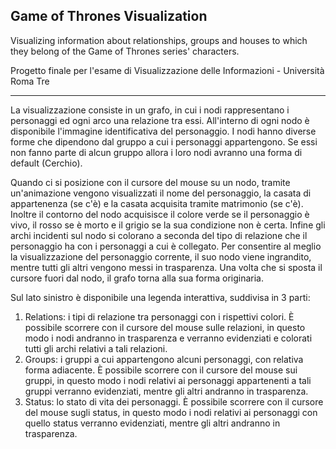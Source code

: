 ## Game of Thrones Visualization ##

Visualizing information about relationships, groups and houses to which they belong of the Game of Thrones series' characters.

Progetto finale per l'esame di Visualizzazione delle Informazioni - Università Roma Tre

--------------------------------------------------------------------------------------------------------------------------------

La visualizzazione consiste in un grafo, in cui i nodi rappresentano i personaggi ed ogni arco una relazione tra essi.
All'interno di ogni nodo è disponibile l'immagine identificativa del personaggio.
I nodi hanno diverse forme che dipendono dal gruppo a cui i personaggi appartengono. Se essi non fanno parte di alcun gruppo allora i loro nodi avranno una forma di default (Cerchio).

Quando ci si posizione con il cursore del mouse su un nodo, tramite un'animazione vengono visualizzati il nome del personaggio, la casata di appartenenza (se c'è) e la casata acquisita tramite matrimonio (se c'è).
Inoltre il contorno del nodo acquisisce il colore verde se il personaggio è vivo, il rosso se è morto e il grigio se la sua condizione non è certa.
Infine gli archi incidenti sul nodo si colorano a seconda del tipo di relazione che il personaggio ha con i personaggi a cui è collegato.
Per consentire al meglio la visualizzazione del personaggio corrente, il suo nodo viene ingrandito, mentre tutti gli altri vengono messi in trasparenza.
Una volta che si sposta il cursore fuori dal nodo, il grafo torna alla sua forma originaria.

Sul lato sinistro è disponibile una legenda interattiva, suddivisa in 3 parti:
1) Relations: i tipi di relazione tra personaggi con i rispettivi colori. 
              È possibile scorrere con il cursore del mouse sulle relazioni, in questo modo i nodi andranno in trasparenza e verranno evidenziati e colorati tutti gli archi relativi a tali relazioni.
2) Groups: i gruppi a cui appartengono alcuni personaggi, con relativa forma adiacente.
	   È possibile scorrere con il cursore del mouse sui gruppi, in questo modo i nodi relativi ai personaggi appartenenti a tali gruppi verranno evidenziati, mentre gli altri andranno in trasparenza.
3) Status: lo stato di vita dei personaggi.
	   È possibile scorrere con il cursore del mouse sugli status, in questo modo i nodi relativi ai personaggi con quello status verranno evidenziati, mentre gli altri andranno in trasparenza.